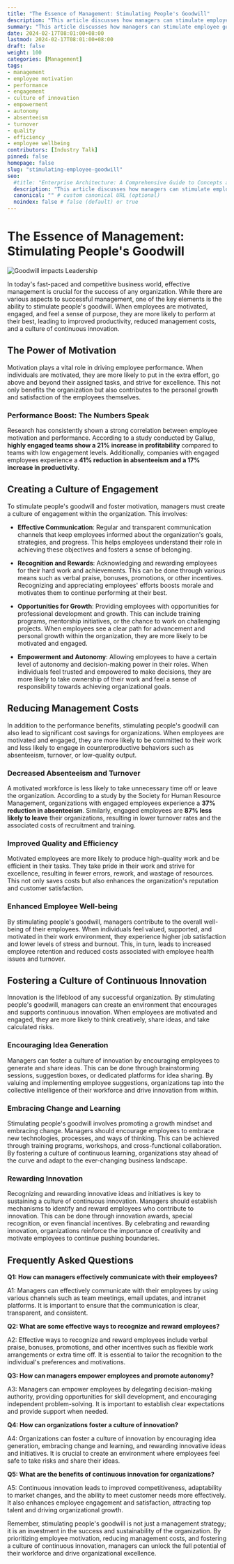 ```yaml
---
title: "The Essence of Management: Stimulating People's Goodwill"
description: "This article discusses how managers can stimulate employee goodwill through motivation, engagement, and fostering a culture of innovation. It covers reducing management costs via decreased absenteeism and turnover, as well as improving quality, efficiency, and employee well-being."
summary: "This article discusses how managers can stimulate employee goodwill through motivation, engagement, and fostering a culture of innovation. It covers reducing management costs via decreased absenteeism and turnover, as well as improving quality, efficiency, and employee well-being."
date: 2024-02-17T08:01:00+08:00
lastmod: 2024-02-17T08:01:00+08:00
draft: false
weight: 100
categories: [Management]
tags: 
- management 
- employee motivation
- performance
- engagement
- culture of innovation
- empowerment
- autonomy
- absenteeism
- turnover
- quality
- efficiency
- employee wellbeing
contributors: [Industry Talk]
pinned: false
homepage: false
slug: "stimulating-employee-goodwill"
seo:
  #title: "Enterprise Architecture: A Comprehensive Guide to Concepts and Industry Practices" # custom title (optional)
  description: "This article discusses how managers can stimulate employee goodwill through motivation, engagement, and fostering a culture of innovation. It covers reducing management costs via decreased absenteeism and turnover, as well as improving quality, efficiency, and employee well-being." # custom description (recommended)
  canonical: "" # custom canonical URL (optional)
  noindex: false # false (default) or true
---
```


# The Essence of Management: Stimulating People's Goodwill

![Goodwill impacts Leadership](https://cdn.sa.net/2024/02/17/Wo2lv1axNgydqEI.png)

In today's fast-paced and competitive business world, effective management is crucial for the success of any organization. While there are various aspects to successful management, one of the key elements is the ability to stimulate people's goodwill. When employees are motivated, engaged, and feel a sense of purpose, they are more likely to perform at their best, leading to improved productivity, reduced management costs, and a culture of continuous innovation.

## The Power of Motivation

Motivation plays a vital role in driving employee performance. When individuals are motivated, they are more likely to put in the extra effort, go above and beyond their assigned tasks, and strive for excellence. This not only benefits the organization but also contributes to the personal growth and satisfaction of the employees themselves.

### Performance Boost: The Numbers Speak

Research has consistently shown a strong correlation between employee motivation and performance. According to a study conducted by Gallup, **highly engaged teams show a 21% increase in profitability** compared to teams with low engagement levels. Additionally, companies with engaged employees experience a **41% reduction in absenteeism and a 17% increase in productivity**.

## Creating a Culture of Engagement

To stimulate people's goodwill and foster motivation, managers must create a culture of engagement within the organization. This involves:

- **Effective Communication**: Regular and transparent communication channels that keep employees informed about the organization's goals, strategies, and progress. This helps employees understand their role in achieving these objectives and fosters a sense of belonging.

- **Recognition and Rewards**: Acknowledging and rewarding employees for their hard work and achievements. This can be done through various means such as verbal praise, bonuses, promotions, or other incentives. Recognizing and appreciating employees' efforts boosts morale and motivates them to continue performing at their best.

- **Opportunities for Growth**: Providing employees with opportunities for professional development and growth. This can include training programs, mentorship initiatives, or the chance to work on challenging projects. When employees see a clear path for advancement and personal growth within the organization, they are more likely to be motivated and engaged. 

- **Empowerment and Autonomy**: Allowing employees to have a certain level of autonomy and decision-making power in their roles. When individuals feel trusted and empowered to make decisions, they are more likely to take ownership of their work and feel a sense of responsibility towards achieving organizational goals.

## Reducing Management Costs 

In addition to the performance benefits, stimulating people's goodwill can also lead to significant cost savings for organizations. When employees are motivated and engaged, they are more likely to be committed to their work and less likely to engage in counterproductive behaviors such as absenteeism, turnover, or low-quality output.

### Decreased Absenteeism and Turnover

A motivated workforce is less likely to take unnecessary time off or leave the organization. According to a study by the Society for Human Resource Management, organizations with engaged employees experience a **37% reduction in absenteeism**. Similarly, engaged employees are **87% less likely to leave** their organizations, resulting in lower turnover rates and the associated costs of recruitment and training.

### Improved Quality and Efficiency

Motivated employees are more likely to produce high-quality work and be efficient in their tasks. They take pride in their work and strive for excellence, resulting in fewer errors, rework, and wastage of resources. This not only saves costs but also enhances the organization's reputation and customer satisfaction. 

### Enhanced Employee Well-being

By stimulating people's goodwill, managers contribute to the overall well-being of their employees. When individuals feel valued, supported, and motivated in their work environment, they experience higher job satisfaction and lower levels of stress and burnout. This, in turn, leads to increased employee retention and reduced costs associated with employee health issues and turnover.

## Fostering a Culture of Continuous Innovation

Innovation is the lifeblood of any successful organization. By stimulating people's goodwill, managers can create an environment that encourages and supports continuous innovation. When employees are motivated and engaged, they are more likely to think creatively, share ideas, and take calculated risks.

### Encouraging Idea Generation 

Managers can foster a culture of innovation by encouraging employees to generate and share ideas. This can be done through brainstorming sessions, suggestion boxes, or dedicated platforms for idea sharing. By valuing and implementing employee suggestions, organizations tap into the collective intelligence of their workforce and drive innovation from within.

### Embracing Change and Learning

Stimulating people's goodwill involves promoting a growth mindset and embracing change. Managers should encourage employees to embrace new technologies, processes, and ways of thinking. This can be achieved through training programs, workshops, and cross-functional collaboration. By fostering a culture of continuous learning, organizations stay ahead of the curve and adapt to the ever-changing business landscape.

### Rewarding Innovation

Recognizing and rewarding innovative ideas and initiatives is key to sustaining a culture of continuous innovation. Managers should establish mechanisms to identify and reward employees who contribute to innovation. This can be done through innovation awards, special recognition, or even financial incentives. By celebrating and rewarding innovation, organizations reinforce the importance of creativity and motivate employees to continue pushing boundaries.

## Frequently Asked Questions

**Q1: How can managers effectively communicate with their employees?**

A1: Managers can effectively communicate with their employees by using various channels such as team meetings, email updates, and intranet platforms. It is important to ensure that the communication is clear, transparent, and consistent.

**Q2: What are some effective ways to recognize and reward employees?**

A2: Effective ways to recognize and reward employees include verbal praise, bonuses, promotions, and other incentives such as flexible work arrangements or extra time off. It is essential to tailor the recognition to the individual's preferences and motivations.

**Q3: How can managers empower employees and promote autonomy?** 

A3: Managers can empower employees by delegating decision-making authority, providing opportunities for skill development, and encouraging independent problem-solving. It is important to establish clear expectations and provide support when needed.

**Q4: How can organizations foster a culture of innovation?**

A4: Organizations can foster a culture of innovation by encouraging idea generation, embracing change and learning, and rewarding innovative ideas and initiatives. It is crucial to create an environment where employees feel safe to take risks and share their ideas. 

**Q5: What are the benefits of continuous innovation for organizations?**

A5: Continuous innovation leads to improved competitiveness, adaptability to market changes, and the ability to meet customer needs more effectively. It also enhances employee engagement and satisfaction, attracting top talent and driving organizational growth.

Remember, stimulating people's goodwill is not just a management strategy; it is an investment in the success and sustainability of the organization. By prioritizing employee motivation, reducing management costs, and fostering a culture of continuous innovation, managers can unlock the full potential of their workforce and drive organizational excellence.
